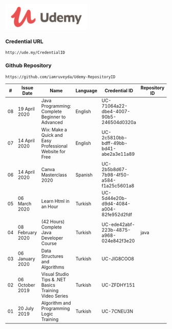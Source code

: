 <a href="https://www.udemy.com" target="_blank">
<img height="80" title="Udemy" src="https://github.com/iamruveyda/images/blob/master/Company/udemy_logo.png?raw=true">
</a>

### Credential URL

    http://ude.my/CredentialID    	
	
### Github Repository

 	https://github.com/iamruveyda/Udemy-RepositoryID

|  # | Issue Date       | Name                                                     | Language | Credential ID                            | Repository ID  |
|----|------------------|----------------------------------------------------------|----------|------------------------------------------|----------------|
| 08 | 19 April 2020    | Java Programming: Complete Beginner to Advanced          | English  | UC-71064a22-dbe4-4007-90b5-246504d0320a  |                |
| 07 | 14 April 2020    | Wix: Make a Quick and Easy Professional Website for Free | English  | UC-2c5810bb-bdff-49bb-bd41-abe2a3e11a89  |                |
| 06 | 14 April 2020    | Canva Masterclass 2020                                   | Spanish  | UC-2b5b8d67-7b98-4f50-a584-f1a25c5601a8  |                |
| 05 | 06 March 2020    | Learn Html in an Hour                                    | Turkish  | UC-5d44e20b-d9d4-4084-a004-82fe952d2fdf  |                |
| 04 | 08 February 2020 | (42 Hours) Complete Java Developer Course                | Turkish  | UC-ede42abf-223b-4875-a968-024e842f3e20  | java           |
| 03 | 06 January 2020  | Data Structures and Algorithms                           | Turkish  | UC-JIG8COO8                              |                |
| 02 | 06 October 2019  | Visual Studio Tips & \.NET Basics Training Video Series  | Turkish  | UC-ZFDHY151                              |                |
| 01 | 20 July 2019     | Algorithm and Programming Logic Training                 | Turkish  | UC-7CNEU3N                               |                |


